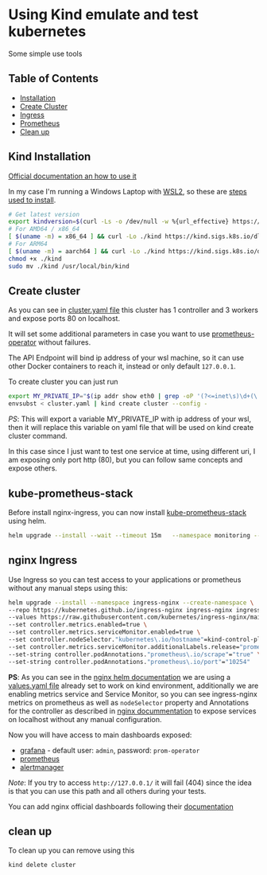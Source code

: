 # Using Kind emulate and test kubernetes

Some simple use tools

## Table of Contents

- [Installation](#kind-installation)
- [Create Cluster](#create-cluster)
- [Ingress](#nginx-ingress)
- [Prometheus](#kube-prometheus-stack)
- [Clean up](#clean-up)

## Kind Installation

[Official documentation an how to use it](https://kind.sigs.k8s.io/)

In my case I'm running a Windows Laptop with [WSL2](https://kind.sigs.k8s.io/docs/user/using-wsl2/), so these are [steps used to install](https://kind.sigs.k8s.io/docs/user/quick-start#installing-from-release-binaries).

```bash
# Get latest version
export kindversion=$(curl -Ls -o /dev/null -w %{url_effective} https://github.com/kubernetes-sigs/kind/releases/latest | awk -F "/" '{print $NF}' | cut -c2-)
# For AMD64 / x86_64
[ $(uname -m) = x86_64 ] && curl -Lo ./kind https://kind.sigs.k8s.io/dl/v${kindversion}/kind-linux-amd64
# For ARM64
[ $(uname -m) = aarch64 ] && curl -Lo ./kind https://kind.sigs.k8s.io/dl/v${kindversion}/kind-linux-arm64
chmod +x ./kind
sudo mv ./kind /usr/local/bin/kind
```

## Create cluster

As you can see in [cluster.yaml file](./kind/cluster.yaml) this cluster has 1 controller and 3 workers and expose ports 80 on localhost.

It will set some additional parameters in case you want to use [prometheus-operator](https://github.com/prometheus-community/helm-charts/tree/main/charts/kube-prometheus-stack) without failures.

The API Endpoint will bind ip address of your wsl machine, so it can use other Docker containers to reach it, instead or only default `127.0.0.1`.

To create cluster you can just run

```bash
export MY_PRIVATE_IP="$(ip addr show eth0 | grep -oP '(?<=inet\s)\d+(\.\d+){3}')"
envsubst < cluster.yaml | kind create cluster --config -
```

*PS*: This will export a variable MY_PRIVATE_IP with ip address of your wsl, then it will replace this variable on yaml file that will be used on kind create cluster command.

In this case since I just want to test one service at time, using different uri, I am exposing only port http (80), but you can follow same concepts and expose others.

## kube-prometheus-stack

Before install nginx-ingress, you can now install [kube-prometheus-stack](https://github.com/prometheus-community/helm-charts/tree/main/charts/kube-prometheus-stack) using helm.

```bash
helm upgrade --install --wait --timeout 15m   --namespace monitoring --create-namespace   --repo https://prometheus-community.github.io/helm-charts   prometheus-stack kube-prometheus-stack -f prometheus-values.yaml
```

## nginx Ingress

Use Ingress so you can test access to your applications or prometheus without any manual steps using this:

```bash
helm upgrade --install --namespace ingress-nginx --create-namespace \
--repo https://kubernetes.github.io/ingress-nginx ingress-nginx ingress-nginx \
--values https://raw.githubusercontent.com/kubernetes/ingress-nginx/main/hack/manifest-templates/provider/kind/values.yaml \
--set controller.metrics.enabled=true \
--set controller.metrics.serviceMonitor.enabled=true \
--set controller.nodeSelector."kubernetes\.io/hostname"=kind-control-plane \
--set controller.metrics.serviceMonitor.additionalLabels.release="prometheus-stack" \
--set-string controller.podAnnotations."prometheus\.io/scrape"="true" \
--set-string controller.podAnnotations."prometheus\.io/port"="10254"
```

**PS**: As you can see in the [nginx helm documentation](https://github.com/kubernetes/ingress-nginx/tree/main/charts/ingress-nginx) we are using a [values.yaml file](https://raw.githubusercontent.com/kubernetes/ingress-nginx/main/hack/manifest-templates/provider/kind/values.yaml) already set to work on kind environment, additionally we are enabling metrics service and Service Monitor, so you can see ingress-nginx metrics on prometheus as well as `nodeSelector` property and Annotations for the controller as described in [nginx docummentation](https://kubernetes.github.io/ingress-nginx/user-guide/monitoring/) to expose services on localhost without any manual configuration.

Now you will have access to main dashboards exposed:

- [grafana](http://127.0.0.1/grafana/) - default user: `admin`, password: `prom-operator`
- [prometheus](http://127.0.0.1/prometheus)
- [alertmanager](http://127.0.0.1/alertmanager)

*Note*: If you try to access `http://127.0.0.1/` it will fail (404) since the idea is that you can use this path and all others during your tests.

You can add nginx official dashboards following their [documentation](https://github.com/kubernetes/ingress-nginx/blob/main/docs/user-guide/monitoring.md#connect-and-view-grafana-dashboard)

## clean up

To clean up you can remove using this

```bash
kind delete cluster
```
